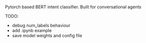 Pytorch based BERT intent classifier. Built for conversational agents

TODO:
- debug num_labels behaviour
- add .ipynb example
- save model weights and config file
